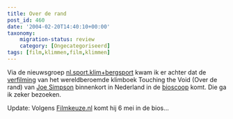 ```yaml
---
title: Over de rand
post_id: 460
date: '2004-02-20T14:40:10+00:00'
taxonomy:
    migration-status: review
    category: [Ongecategoriseerd]
tags: [film,klimmen,film,klimmen]
---
```

Via de nieuwsgroep [nl.sport.klim+bergsport](news:nl.sport.klim+bergsport) kwam ik er achter dat de [verfilming](http://www.imdb.com/title/tt0379557/) van het wereldberoemde klimboek Touching the Void (Over de rand) van [Joe Simpson](http://www.noordinaryjoe.co.uk/) binnenkort in Nederland in de [bioscoop](http://www.biosagenda.nl/index.php?action=film&filmID=8856) komt. Die ga ik zeker bezoeken.

Update: Volgens [Filmkeuze.nl](http://www.filmkeuze.nl/) komt hij 6 mei in de bios…